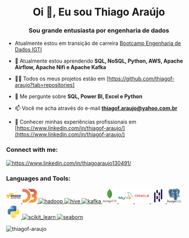 <h1 align="center">Oi 👋, Eu sou Thiago Araújo</h1>
<h3 align="center">Sou grande entusiasta por engenharia de dados</h3>

- Atualmente estou em transição de carreira [Bootcamp Engenharia de Dados IGTI](https://www.igti.com.br/bootcamp/engenheiro-de-dados)

- 🌱 Atualmente estou aprendendo **SQL, NoSQL, Python, AWS, Apache Airflow, Apache Nifi e Apache Kafka**

- 👨‍💻 Todos os meus projetos estão em [https://github.com/thiagof-araujo?tab=repositories]

- 💬 Me pergunte sobre **SQL, Power BI, Excel e Python**

- 📫 Você me acha através do e-mail **thiagof.araujo@yahoo.com.br**

- 📄 Conhecer minhas experiências profissionais em [https://www.linkedin.com/in/thiagof-araujo/](https://www.linkedin.com/in/thiagof-araujo/)

<h3 align="left">Connect with me:</h3>
<p align="left">
<a href="https://linkedin.com/in/https://www.linkedin.com/in/thiagoaraujo130491/" target="blank"><img align="center" src="https://raw.githubusercontent.com/rahuldkjain/github-profile-readme-generator/master/src/images/icons/Social/linked-in-alt.svg" alt="https://www.linkedin.com/in/thiagoaraujo130491/" height="30" width="40" /></a>
</p>

<h3 align="left">Languages and Tools:</h3>
<p align="left"> <a href="https://aws.amazon.com" target="_blank" rel="noreferrer"> <img src="https://raw.githubusercontent.com/devicons/devicon/master/icons/amazonwebservices/amazonwebservices-original-wordmark.svg" alt="aws" width="40" height="40"/> </a> <a href="https://d3js.org/" target="_blank" rel="noreferrer"> <img src="https://raw.githubusercontent.com/devicons/devicon/master/icons/d3js/d3js-original.svg" alt="d3js" width="40" height="40"/> </a> <a href="https://hadoop.apache.org/" target="_blank" rel="noreferrer"> <img src="https://www.vectorlogo.zone/logos/apache_hadoop/apache_hadoop-icon.svg" alt="hadoop" width="40" height="40"/> </a> <a href="https://hive.apache.org/" target="_blank" rel="noreferrer"> <img src="https://www.vectorlogo.zone/logos/apache_hive/apache_hive-icon.svg" alt="hive" width="40" height="40"/> </a> <a href="https://kafka.apache.org/" target="_blank" rel="noreferrer"> <img src="https://www.vectorlogo.zone/logos/apache_kafka/apache_kafka-icon.svg" alt="kafka" width="40" height="40"/> </a> <a href="https://www.mongodb.com/" target="_blank" rel="noreferrer"> <img src="https://raw.githubusercontent.com/devicons/devicon/master/icons/mongodb/mongodb-original-wordmark.svg" alt="mongodb" width="40" height="40"/> </a> <a href="https://www.mysql.com/" target="_blank" rel="noreferrer"> <img src="https://raw.githubusercontent.com/devicons/devicon/master/icons/mysql/mysql-original-wordmark.svg" alt="mysql" width="40" height="40"/> </a> <a href="https://www.oracle.com/" target="_blank" rel="noreferrer"> <img src="https://raw.githubusercontent.com/devicons/devicon/master/icons/oracle/oracle-original.svg" alt="oracle" width="40" height="40"/> </a> <a href="https://pandas.pydata.org/" target="_blank" rel="noreferrer"> <img src="https://raw.githubusercontent.com/devicons/devicon/2ae2a900d2f041da66e950e4d48052658d850630/icons/pandas/pandas-original.svg" alt="pandas" width="40" height="40"/> </a> <a href="https://www.postgresql.org" target="_blank" rel="noreferrer"> <img src="https://raw.githubusercontent.com/devicons/devicon/master/icons/postgresql/postgresql-original-wordmark.svg" alt="postgresql" width="40" height="40"/> </a> <a href="https://www.python.org" target="_blank" rel="noreferrer"> <img src="https://raw.githubusercontent.com/devicons/devicon/master/icons/python/python-original.svg" alt="python" width="40" height="40"/> </a> <a href="https://scikit-learn.org/" target="_blank" rel="noreferrer"> <img src="https://upload.wikimedia.org/wikipedia/commons/0/05/Scikit_learn_logo_small.svg" alt="scikit_learn" width="40" height="40"/> </a> <a href="https://seaborn.pydata.org/" target="_blank" rel="noreferrer"> <img src="https://seaborn.pydata.org/_images/logo-mark-lightbg.svg" alt="seaborn" width="40" height="40"/> </a> </p>

<p><img align="center" src="https://github-readme-stats.vercel.app/api/top-langs?username=thiagof-araujo&show_icons=true&locale=en&layout=compact" alt="thiagof-araujo" /></p>




<!---
- 👋 Hi, I’m @thiagof-araujo
- 👀 I’m interested in  Data Enginner
- 🌱 I’m currently learning Python and Database
- 💞️ I’m looking to collaborate on Data Enginner
- 📫 How to reach me https://www.linkedin.com/in/thiagoaraujo130491/


thiagof-araujo/thiagof-araujo is a ✨ special ✨ repository because its `README.md` (this file) appears on your GitHub profile.
You can click the Preview link to take a look at your changes.
--->
